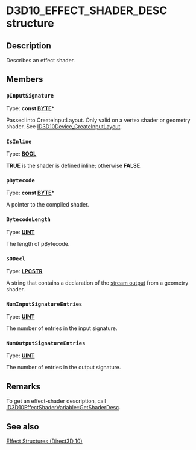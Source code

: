 # D3D10_EFFECT_SHADER_DESC structure

## Description

Describes an effect shader.

## Members

### `pInputSignature`

Type: **const [BYTE](https://learn.microsoft.com/windows/desktop/WinProg/windows-data-types)***

Passed into CreateInputLayout. Only valid on a vertex shader or geometry shader. See [ID3D10Device_CreateInputLayout](https://learn.microsoft.com/windows/desktop/api/d3d10/nf-d3d10-id3d10device-createinputlayout).

### `IsInline`

Type: **[BOOL](https://learn.microsoft.com/windows/desktop/WinProg/windows-data-types)**

**TRUE** is the shader is defined inline; otherwise **FALSE**.

### `pBytecode`

Type: **const [BYTE](https://learn.microsoft.com/windows/desktop/WinProg/windows-data-types)***

A pointer to the compiled shader.

### `BytecodeLength`

Type: **[UINT](https://learn.microsoft.com/windows/desktop/WinProg/windows-data-types)**

The length of pBytecode.

### `SODecl`

Type: **[LPCSTR](https://learn.microsoft.com/windows/desktop/WinProg/windows-data-types)**

A string that contains a declaration of the [stream output](https://learn.microsoft.com/windows/desktop/direct3d10/d3d10-graphics-programming-guide-pipeline-stages)  from a geometry shader.

### `NumInputSignatureEntries`

Type: **[UINT](https://learn.microsoft.com/windows/desktop/WinProg/windows-data-types)**

The number of entries in the input signature.

### `NumOutputSignatureEntries`

Type: **[UINT](https://learn.microsoft.com/windows/desktop/WinProg/windows-data-types)**

The number of entries in the output signature.

## Remarks

To get an effect-shader description, call [ID3D10EffectShaderVariable::GetShaderDesc](https://learn.microsoft.com/windows/desktop/api/d3d10effect/nf-d3d10effect-id3d10effectshadervariable-getshaderdesc).

## See also

[Effect Structures (Direct3D 10)](https://learn.microsoft.com/windows/desktop/direct3d10/d3d10-graphics-reference-effect-structures)